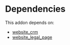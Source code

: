 # Dependencies

This addon depends on:

- [website_crm](https://github.com/bringout/oca-ocb-website/tree/845ce4dffb06d0fbfdf889fb094aa8d2908a2160/odoo-bringout-oca-ocb-website_crm)
- [website_legal_page](https://github.com/bringout/oca-website)
